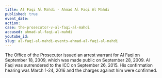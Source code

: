 ```yaml
---
title: Al Faqi Al Mahdi - Ahmad Al Faqi Al Mahdi
published: true
event_date:
action:
case: the-prosecutor-v-al-faqi-al-mahdi
accused: ahmad-al-faqi-al-mahdi
youtube_id:
slug: al-faqi-al-mahdi-events-ahmad-al-faqi-al-mahdi
---
```



The Office of the Prosecutor issued an arrest warrant for Al Faqi on September 18, 2009, which was made public on September 28, 2009. Al Faqi was surrendered to the ICC on September 26, 2015. His confirmation hearing was March 1-24, 2016 and the charges against him were confirmed.